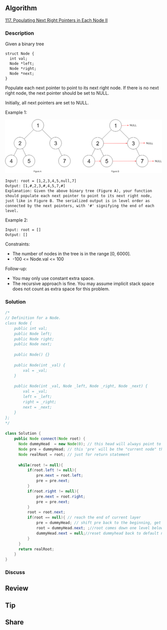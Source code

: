 ## Algorithm

[117. Populating Next Right Pointers in Each Node II](https://leetcode.com/problems/populating-next-right-pointers-in-each-node-ii/)

### Description

Given a binary tree

```
struct Node {
  int val;
  Node *left;
  Node *right;
  Node *next;
}
```

Populate each next pointer to point to its next right node. If there is no next right node, the next pointer should be set to NULL.

Initially, all next pointers are set to NULL.



Example 1:

![](assets/20220917-e2661f5e.png)


```
Input: root = [1,2,3,4,5,null,7]
Output: [1,#,2,3,#,4,5,7,#]
Explanation: Given the above binary tree (Figure A), your function should populate each next pointer to point to its next right node, just like in Figure B. The serialized output is in level order as connected by the next pointers, with '#' signifying the end of each level.
```

Example 2:

```
Input: root = []
Output: []
```

Constraints:

- The number of nodes in the tree is in the range [0, 6000].
- -100 <= Node.val <= 100


Follow-up:

- You may only use constant extra space.
- The recursive approach is fine. You may assume implicit stack space does not count as extra space for this problem.

### Solution

```java
/*
// Definition for a Node.
class Node {
    public int val;
    public Node left;
    public Node right;
    public Node next;

    public Node() {}

    public Node(int _val) {
        val = _val;
    }

    public Node(int _val, Node _left, Node _right, Node _next) {
        val = _val;
        left = _left;
        right = _right;
        next = _next;
    }
};
*/

class Solution {
    public Node connect(Node root) {
      Node dummyHead  = new Node(0); // this head will always point to the first element in the current layer we are searching
      Node pre = dummyHead; // this 'pre' will be the "current node" that builds every single layer   
      Node realRoot = root; // just for return statement

      while(root != null){
          if(root.left != null){
              pre.next = root.left;
              pre = pre.next;
          }
          if(root.right != null){
              pre.next = root.right;
              pre = pre.next;
          }
          root = root.next;
          if(root == null){ // reach the end of current layer
              pre = dummyHead; // shift pre back to the beginning, get ready to point to the first element in next layer  
              root = dummyHead.next; ;//root comes down one level below to the first available non null node
              dummyHead.next = null;//reset dummyhead back to default null
          }
      }
      return realRoot;
    }
}
```

### Discuss

## Review


## Tip


## Share

